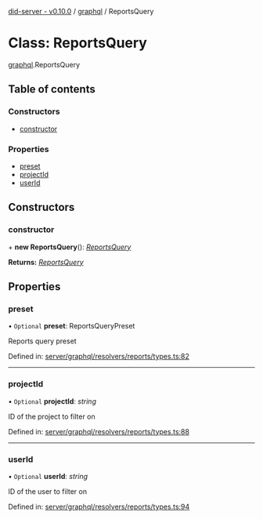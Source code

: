 [did-server - v0.10.0](../README.md) / [graphql](../modules/graphql.md) / ReportsQuery

# Class: ReportsQuery

[graphql](../modules/graphql.md).ReportsQuery

## Table of contents

### Constructors

- [constructor](graphql.reportsquery.md#constructor)

### Properties

- [preset](graphql.reportsquery.md#preset)
- [projectId](graphql.reportsquery.md#projectid)
- [userId](graphql.reportsquery.md#userid)

## Constructors

### constructor

\+ **new ReportsQuery**(): [*ReportsQuery*](graphql.reportsquery.md)

**Returns:** [*ReportsQuery*](graphql.reportsquery.md)

## Properties

### preset

• `Optional` **preset**: ReportsQueryPreset

Reports query preset

Defined in: [server/graphql/resolvers/reports/types.ts:82](https://github.com/Puzzlepart/did/blob/dev/server/graphql/resolvers/reports/types.ts#L82)

___

### projectId

• `Optional` **projectId**: *string*

ID of the project to filter on

Defined in: [server/graphql/resolvers/reports/types.ts:88](https://github.com/Puzzlepart/did/blob/dev/server/graphql/resolvers/reports/types.ts#L88)

___

### userId

• `Optional` **userId**: *string*

ID of the user to filter on

Defined in: [server/graphql/resolvers/reports/types.ts:94](https://github.com/Puzzlepart/did/blob/dev/server/graphql/resolvers/reports/types.ts#L94)

